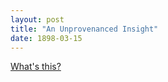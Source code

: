 ```yaml
---
layout: post
title: "An Unprovenanced Insight"
date: 1898-03-15
---
```


[What's this?](spikeroot.github.io/???.geojson)
